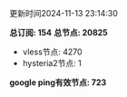 更新时间2024-11-13 23:14:30

**总订阅: 154**
**总节点: 20825**
- vless节点: 4270
- hysteria2节点: 1

**google ping有效节点: 723**
